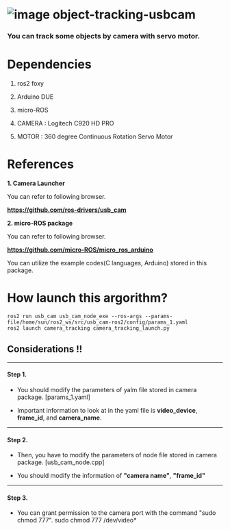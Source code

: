 # ![image](https://github.com/gabrielsunhyuck/object-tracking-usbcam/assets/163500499/2d905299-a556-482f-b833-5aa2f788e0c9) object-tracking-usbcam

### **You can track some objects by camera with servo motor.**

# Dependencies

1. ros2 foxy

2. Arduino DUE

3. micro-ROS

4. CAMERA : Logitech C920 HD PRO

6. MOTOR  : 360 degree Continuous Rotation Servo Motor

# References

**1. Camera Launcher**

You can refer to following browser.

**<https://github.com/ros-drivers/usb_cam>**

**2. micro-ROS package**

You can refer to following browser.

**<https://github.com/micro-ROS/micro_ros_arduino>**

You can utilize the example codes(C languages, Arduino) stored in this package.

# How launch this argorithm?
    ros2 run usb_cam usb_cam_node_exe --ros-args --params-file/home/sun/ros2_ws/src/usb_cam-ros2/config/params_1.yaml
    ros2 launch camera_tracking camera_tracking_launch.py

## Considerations !!
---
#### Step 1.
- You should modify the parameters of yalm file stored in camera package. [params_1.yaml]

- Important information to look at in the yaml file is **video_device**, **frame_id**, and **camera_name**.
---
#### Step 2.
- Then, you have to modify the parameters of node file stored in camera package. [usb_cam_node.cpp]

- You should modify the information of **"camera name"**, **"frame_id"**
---
#### Step 3.
- You can grant permission to the camera port with the command "sudo chmod 777".
    sudo chmod 777 /dev/video*






  





